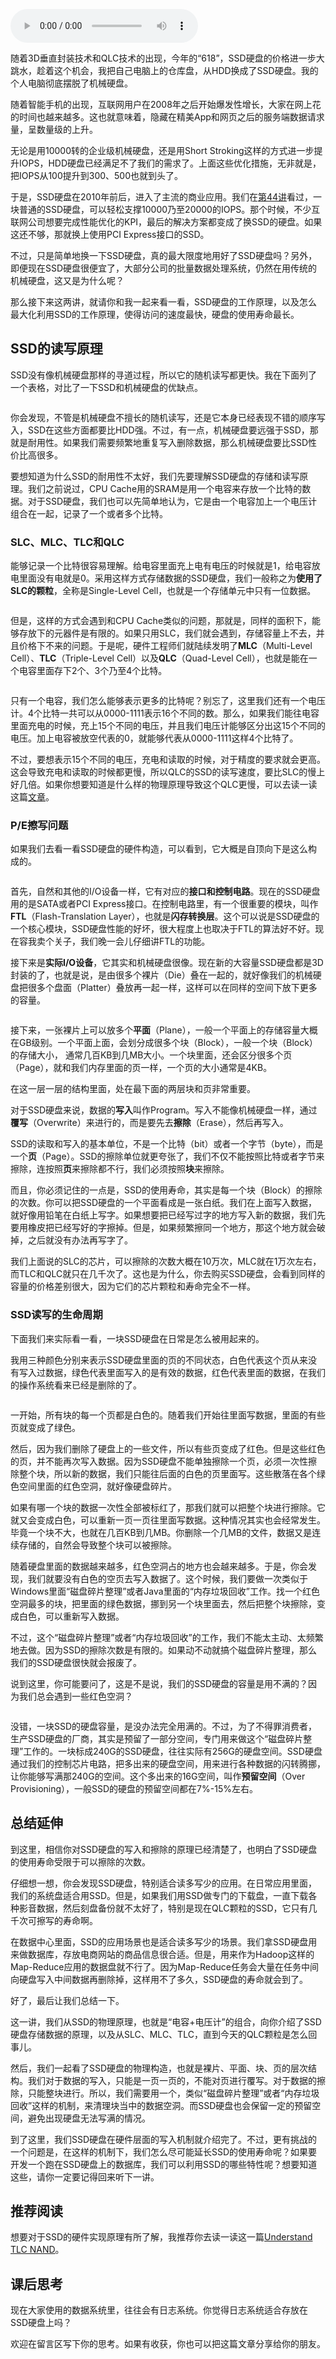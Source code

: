 <audio title="46 _ SSD硬盘（上）：如何完成性能优化的KPI？" src="https://static001.geekbang.org/resource/audio/d1/bf/d115f9c1f7af989a3a44e0fed9948dbf.mp3" controls="controls"></audio> 
<p>随着3D垂直封装技术和QLC技术的出现，今年的“618”，SSD硬盘的价格进一步大跳水，趁着这个机会，我把自己电脑上的仓库盘，从HDD换成了SSD硬盘。我的个人电脑彻底摆脱了机械硬盘。</p><p>随着智能手机的出现，互联网用户在2008年之后开始爆发性增长，大家在网上花的时间也越来越多。这也就意味着，隐藏在精美App和网页之后的服务端数据请求量，呈数量级的上升。</p><p>无论是用10000转的企业级机械硬盘，还是用Short Stroking这样的方式进一步提升IOPS，HDD硬盘已经满足不了我们的需求了。上面这些优化措施，无非就是，把IOPS从100提升到300、500也就到头了。</p><p>于是，SSD硬盘在2010年前后，进入了主流的商业应用。我们在<a href="https://time.geekbang.org/column/article/113809">第44讲</a>看过，一块普通的SSD硬盘，可以轻松支撑10000乃至20000的IOPS。那个时候，不少互联网公司想要完成性能优化的KPI，最后的解决方案都变成了换SSD的硬盘。如果这还不够，那就换上使用PCI Express接口的SSD。</p><p>不过，只是简单地换一下SSD硬盘，真的最大限度地用好了SSD硬盘吗？另外，即便现在SSD硬盘很便宜了，大部分公司的批量数据处理系统，仍然在用传统的机械硬盘，这又是为什么呢？</p><!-- [[[read_end]]] --><p>那么接下来这两讲，就请你和我一起来看一看，SSD硬盘的工作原理，以及怎么最大化利用SSD的工作原理，使得访问的速度最快，硬盘的使用寿命最长。</p><h2>SSD的读写原理</h2><p>SSD没有像机械硬盘那样的寻道过程，所以它的随机读写都更快。我在下面列了一个表格，对比了一下SSD和机械硬盘的优缺点。</p><p><img src="https://static001.geekbang.org/resource/image/a5/7c/a53e407311293609cb0753c7889a367c.jpeg" alt=""></p><p>你会发现，不管是机械硬盘不擅长的随机读写，还是它本身已经表现不错的顺序写入，SSD在这些方面都要比HDD强。不过，有一点，机械硬盘要远强于SSD，那就是耐用性。如果我们需要频繁地重复写入删除数据，那么机械硬盘要比SSD性价比高很多。</p><p>要想知道为什么SSD的耐用性不太好，我们先要理解SSD硬盘的存储和读写原理。我们之前说过，CPU Cache用的SRAM是用一个电容来存放一个比特的数据。对于SSD硬盘，我们也可以先简单地认为，它是由一个电容加上一个电压计组合在一起，记录了一个或者多个比特。</p><h3>SLC、MLC、TLC和QLC</h3><p>能够记录一个比特很容易理解。给电容里面充上电有电压的时候就是1，给电容放电里面没有电就是0。采用这样方式存储数据的SSD硬盘，我们一般称之为<strong>使用了SLC的颗粒</strong>，全称是Single-Level Cell，也就是一个存储单元中只有一位数据。</p><p><img src="https://static001.geekbang.org/resource/image/06/a7/0698c240459faa11254932905675dba7.jpeg" alt=""></p><p>但是，这样的方式会遇到和CPU Cache类似的问题，那就是，同样的面积下，能够存放下的元器件是有限的。如果只用SLC，我们就会遇到，存储容量上不去，并且价格下不来的问题。于是呢，硬件工程师们就陆续发明了<strong>MLC</strong>（Multi-Level Cell）、<strong>TLC</strong>（Triple-Level Cell）以及<strong>QLC</strong>（Quad-Level Cell），也就是能在一个电容里面存下2个、3个乃至4个比特。</p><p><img src="https://static001.geekbang.org/resource/image/94/79/949106cb0ca5985a47388caef6925a79.jpeg" alt=""></p><p>只有一个电容，我们怎么能够表示更多的比特呢？别忘了，这里我们还有一个电压计。4个比特一共可以从0000-1111表示16个不同的数。那么，如果我们能往电容里面充电的时候，充上15个不同的电压，并且我们电压计能够区分出这15个不同的电压。加上电容被放空代表的0，就能够代表从0000-1111这样4个比特了。</p><p>不过，要想表示15个不同的电压，充电和读取的时候，对于精度的要求就会更高。这会导致充电和读取的时候都更慢，所以QLC的SSD的读写速度，要比SLC的慢上好几倍。如果你想要知道是什么样的物理原理导致这个QLC更慢，可以去读一读这篇<a href="https://www.anandtech.com/show/5067/understanding-tlc-nand/2">文章</a>。</p><h3>P/E擦写问题</h3><p>如果我们去看一看SSD硬盘的硬件构造，可以看到，它大概是自顶向下是这么构成的。</p><p><img src="https://static001.geekbang.org/resource/image/6a/5e/6ac3cfd51d39d3e3022effc7e4255e5e.jpeg" alt=""></p><p>首先，自然和其他的I/O设备一样，它有对应的<strong>接口和控制电路</strong>。现在的SSD硬盘用的是SATA或者PCI Express接口。在控制电路里，有一个很重要的模块，叫作<strong>FTL</strong>（Flash-Translation Layer），也就是<strong>闪存转换层</strong>。这个可以说是SSD硬盘的一个核心模块，SSD硬盘性能的好坏，很大程度上也取决于FTL的算法好不好。现在容我卖个关子，我们晚一会儿仔细讲FTL的功能。</p><p>接下来是<strong>实际I/O设备</strong>，它其实和机械硬盘很像。现在新的大容量SSD硬盘都是3D封装的了，也就是说，是由很多个裸片（Die）叠在一起的，就好像我们的机械硬盘把很多个盘面（Platter）叠放再一起一样，这样可以在同样的空间下放下更多的容量。</p><p><img src="https://static001.geekbang.org/resource/image/0e/d3/0eee44535a925825b657bcac6afb72d3.jpeg" alt=""></p><p>接下来，一张裸片上可以放多个<strong>平面</strong>（Plane），一般一个平面上的存储容量大概在GB级别。一个平面上面，会划分成很多个块（Block），一般一个块（Block）的存储大小， 通常几百KB到几MB大小。一个块里面，还会区分很多个页（Page），就和我们内存里面的页一样，一个页的大小通常是4KB。</p><p>在这一层一层的结构里面，处在最下面的两层块和页非常重要。</p><p>对于SSD硬盘来说，数据的<strong>写入</strong>叫作Program。写入不能像机械硬盘一样，通过<strong>覆写</strong>（Overwrite）来进行的，而是要先去<strong>擦除</strong>（Erase），然后再写入。</p><p>SSD的读取和写入的基本单位，不是一个比特（bit）或者一个字节（byte），而是一个<strong>页</strong>（Page）。SSD的擦除单位就更夸张了，我们不仅不能按照比特或者字节来擦除，连按照<strong>页</strong>来擦除都不行，我们必须按照<strong>块</strong>来擦除。</p><p>而且，你必须记住的一点是，SSD的使用寿命，其实是每一个块（Block）的擦除的次数。你可以把SSD硬盘的一个平面看成是一张白纸。我们在上面写入数据，就好像用铅笔在白纸上写字。如果想要把已经写过字的地方写入新的数据，我们先要用橡皮把已经写好的字擦掉。但是，如果频繁擦同一个地方，那这个地方就会破掉，之后就没有办法再写字了。</p><p>我们上面说的SLC的芯片，可以擦除的次数大概在10万次，MLC就在1万次左右，而TLC和QLC就只在几千次了。这也是为什么，你去购买SSD硬盘，会看到同样的容量的价格差别很大，因为它们的芯片颗粒和寿命完全不一样。</p><h3>SSD读写的生命周期</h3><p>下面我们来实际看一看，一块SSD硬盘在日常是怎么被用起来的。</p><p>我用三种颜色分别来表示SSD硬盘里面的页的不同状态，白色代表这个页从来没有写入过数据，绿色代表里面写入的是有效的数据，红色代表里面的数据，在我们的操作系统看来已经是删除的了。</p><p><img src="https://static001.geekbang.org/resource/image/96/81/966e51db8354922b533e1db236337e81.jpeg" alt=""></p><p>一开始，所有块的每一个页都是白色的。随着我们开始往里面写数据，里面的有些页就变成了绿色。</p><p>然后，因为我们删除了硬盘上的一些文件，所以有些页变成了红色。但是这些红色的页，并不能再次写入数据。因为SSD硬盘不能单独擦除一个页，必须一次性擦除整个块，所以新的数据，我们只能往后面的白色的页里面写。这些散落在各个绿色空间里面的红色空洞，就好像硬盘碎片。</p><p>如果有哪一个块的数据一次性全部被标红了，那我们就可以把整个块进行擦除。它就又会变成白色，可以重新一页一页往里面写数据。这种情况其实也会经常发生。毕竟一个块不大，也就在几百KB到几MB。你删除一个几MB的文件，数据又是连续存储的，自然会导致整个块可以被擦除。</p><p>随着硬盘里面的数据越来越多，红色空洞占的地方也会越来越多。于是，你会发现，我们就要没有白色的空页去写入数据了。这个时候，我们要做一次类似于Windows里面“磁盘碎片整理”或者Java里面的“内存垃圾回收”工作。找一个红色空洞最多的块，把里面的绿色数据，挪到另一个块里面去，然后把整个块擦除，变成白色，可以重新写入数据。</p><p>不过，这个“磁盘碎片整理”或者“内存垃圾回收”的工作，我们不能太主动、太频繁地去做。因为SSD的擦除次数是有限的。如果动不动就搞个磁盘碎片整理，那么我们的SSD硬盘很快就会报废了。</p><p>说到这里，你可能要问了，这是不是说，我们的SSD硬盘的容量是用不满的？因为我们总会遇到一些红色空洞？</p><p><img src="https://static001.geekbang.org/resource/image/e7/74/e7fcd994384145eefde614aaf3b45874.jpeg" alt=""></p><p>没错，一块SSD的硬盘容量，是没办法完全用满的。不过，为了不得罪消费者，生产SSD硬盘的厂商，其实是预留了一部分空间，专门用来做这个“磁盘碎片整理”工作的。一块标成240G的SSD硬盘，往往实际有256G的硬盘空间。SSD硬盘通过我们的控制芯片电路，把多出来的硬盘空间，用来进行各种数据的闪转腾挪，让你能够写满那240G的空间。这个多出来的16G空间，叫作<strong>预留空间</strong>（Over Provisioning），一般SSD的硬盘的预留空间都在7%-15%左右。</p><h2>总结延伸</h2><p>到这里，相信你对SSD硬盘的写入和擦除的原理已经清楚了，也明白了SSD硬盘的使用寿命受限于可以擦除的次数。</p><p>仔细想一想，你会发现SSD硬盘，特别适合读多写少的应用。在日常应用里面，我们的系统盘适合用SSD。但是，如果我们用SSD做专门的下载盘，一直下载各种影音数据，然后刻盘备份就不太好了，特别是现在QLC颗粒的SSD，它只有几千次可擦写的寿命啊。</p><p>在数据中心里面，SSD的应用场景也是适合读多写少的场景。我们拿SSD硬盘用来做数据库，存放电商网站的商品信息很合适。但是，用来作为Hadoop这样的Map-Reduce应用的数据盘就不行了。因为Map-Reduce任务会大量在任务中间向硬盘写入中间数据再删除掉，这样用不了多久，SSD硬盘的寿命就会到了。</p><p>好了，最后让我们总结一下。</p><p>这一讲，我们从SSD的物理原理，也就是“电容+电压计”的组合，向你介绍了SSD硬盘存储数据的原理，以及从SLC、MLC、TLC，直到今天的QLC颗粒是怎么回事儿。</p><p>然后，我们一起看了SSD硬盘的物理构造，也就是裸片、平面、块、页的层次结构。我们对于数据的写入，只能是一页一页的，不能对页进行覆写。对于数据的擦除，只能整块进行。所以，我们需要用一个，类似“磁盘碎片整理”或者“内存垃圾回收”这样的机制，来清理块当中的数据空洞。而SSD硬盘也会保留一定的预留空间，避免出现硬盘无法写满的情况。</p><p>到了这里，我们SSD硬盘在硬件层面的写入机制就介绍完了。不过，更有挑战的一个问题是，在这样的机制下，我们怎么尽可能延长SSD的使用寿命呢？如果要开发一个跑在SSD硬盘上的数据库，我们可以利用SSD的哪些特性呢？想要知道这些，请你一定要记得回来听下一讲。</p><h2>推荐阅读</h2><p>想要对于SSD的硬件实现原理有所了解，我推荐你去读一读这一篇<a href="https://www.anandtech.com/show/5067/understanding-tlc-nand">Understand TLC NAND</a>。</p><h2>课后思考</h2><p>现在大家使用的数据系统里，往往会有日志系统。你觉得日志系统适合存放在SSD硬盘上吗？</p><p>欢迎在留言区写下你的思考。如果有收获，你也可以把这篇文章分享给你的朋友。</p><p></p>
